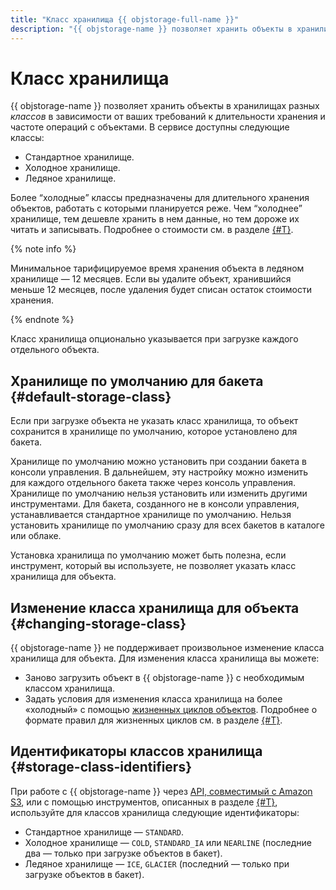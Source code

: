 ```yaml
---
title: "Класс хранилища {{ objstorage-full-name }}"
description: "{{ objstorage-name }} позволяет хранить объекты в хранилищах разных классов в зависимости от ваших требований к длительности хранения и частоте операций с объектами. В сервисе доступны стандартное, холодное и ледяное хранилище." 
---
```


# Класс хранилища

{{ objstorage-name }} позволяет хранить объекты в хранилищах разных _классов_ в зависимости от ваших требований к длительности хранения и частоте операций с объектами. В сервисе доступны следующие классы:

* Стандартное хранилище.
* Холодное хранилище.
* Ледяное хранилище.

Более <q>холодные</q> классы предназначены для длительного хранения объектов, работать с которыми планируется реже. Чем <q>холоднее</q> хранилище, тем дешевле хранить в нем данные, но тем дороже их читать и записывать. Подробнее о стоимости см. в разделе [{#T}](../pricing.md). 


{% note info %}

Минимальное тарифицируемое время хранения объекта в ледяном хранилище — 12 месяцев. Если вы удалите объект, хранившийся меньше 12 месяцев, после удаления будет списан остаток стоимости хранения.

{% endnote %}


Класс хранилища опционально указывается при загрузке каждого отдельного объекта.

## Хранилище по умолчанию для бакета {#default-storage-class}

Если при загрузке объекта не указать класс хранилища, то объект сохранится в хранилище по умолчанию, которое установлено для бакета.

Хранилище по умолчанию можно установить при создании бакета в консоли управления. В дальнейшем, эту настройку можно изменить для каждого отдельного бакета также через консоль управления. Хранилище по умолчанию нельзя установить или изменить другими инструментами. Для бакета, созданного не в консоли управления, устанавливается стандартное хранилище по умолчанию. Нельзя установить хранилище по умолчанию сразу для всех бакетов в каталоге или облаке.

Установка хранилища по умолчанию может быть полезна, если инструмент, который вы используете, не позволяет указать класс хранилища для объекта.

## Изменение класса хранилища для объекта {#changing-storage-class}

{{ objstorage-name }} не поддерживает произвольное изменение класса хранилища для объекта. Для изменения класса хранилища вы можете:

- Заново загрузить объект в {{ objstorage-name }} с необходимым классом хранилища.
- Задать условия для изменения класса хранилища на более «холодный» с помощью [жизненных циклов объектов](lifecycles.md). Подробнее о формате правил для жизненных циклов см. в разделе [{#T}](../s3/api-ref/lifecycles/xml-config.md).

## Идентификаторы классов хранилища {#storage-class-identifiers}

При работе с {{ objstorage-name }} через [API, совместимый с Amazon S3](../s3/index.md), или с помощью инструментов, описанных в разделе [{#T}](../tools/index.md), используйте для классов хранилища следующие идентификаторы:

* Стандартное хранилище — `STANDARD`.
* Холодное хранилище — `COLD`, `STANDARD_IA` или `NEARLINE` (последние два — только при загрузке объектов в бакет).
* Ледяное хранилище — `ICE`, `GLACIER` (последний — только при загрузке объектов в бакет).